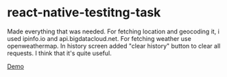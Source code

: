# react-native-testitng-task


Made everything that was needed. For fetching location and geocoding it, i used ipinfo.io and api.bigdatacloud.net. For fetching weather use openweathermap.
In history screen added "clear history" button to clear all requests. I think that it's quite useful.

[Demo](https://expo.io/@darzamat/react-native-testing)
